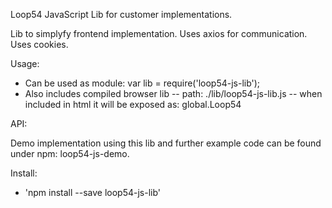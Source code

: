 


Loop54 JavaScript Lib for customer implementations. 

Lib to simplyfy frontend implementation. 
Uses axios for communication. 
Uses cookies. 

Usage:

- Can be used as module: var lib = require('loop54-js-lib');
- Also includes compiled browser lib
-- path: ./lib/loop54-js-lib.js
-- when included in html it will be exposed as: global.Loop54


API: 

Demo implementation using this lib and further example code can be found under npm: loop54-js-demo.


Install: 
- 'npm install --save loop54-js-lib'



